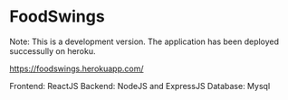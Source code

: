 # FoodSwings

Note: This is a development version.
The application has been deployed successully on heroku.

https://foodswings.herokuapp.com/

Frontend: ReactJS
Backend: NodeJS and ExpressJS
Database: Mysql
